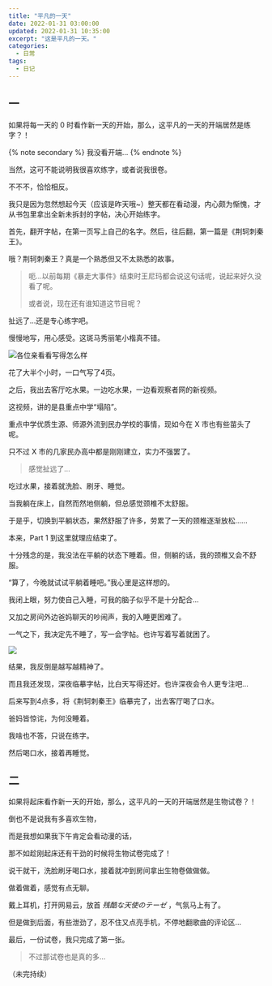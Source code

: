 ```yaml
---
title: "平凡的一天"
date: 2022-01-31 03:00:00
updated: 2022-01-31 10:35:00
excerpt: "这是平凡的一天。"
categories:
  - 日常
tags:
  - 日记
---
```

## 一

如果将每一天的 0 时看作新一天的开始，那么，这平凡的一天的开端居然是练字？！

{% note secondary %}
我没看开端...
{% endnote %}

当然，这可不能说明我很喜欢练字，或者说我很卷。

不不不，恰恰相反。

我只是因为忽然想起今天（应该是昨天哦~）整天都在看动漫，内心颇为惭愧，才从书包里拿出全新未拆封的字帖，决心开始练字。

首先，翻开字帖，在第一页写上自己的名字。然后，往后翻，第一篇是《荆轲刺秦王》。

哦？荆轲刺秦王？真是一个熟悉但又不太熟悉的故事。

> 呃...以前每期《暴走大事件》结束时王尼玛都会说这句话呢，说起来好久没看了呢。
>
> 或者说，现在还有谁知道这节目呢？

扯远了...还是专心练字吧。

慢慢地写，用心感受。这斑马秀丽笔小楷真不错。

![各位亲看看写得怎么样](https://static.cattom.site/img/journal_2022.1.29-1.jpg?x-oss-process=style/blog)

花了大半个小时，一口气写了4页。

之后，我出去客厅吃水果。一边吃水果，一边看观察者网的新视频。

这视频，讲的是县重点中学“塌陷”。

重点中学优质生源、师源外流到民办学校的事情，现如今在 X 市也有些苗头了呢。

只不过 X 市的几家民办高中都是刚刚建立，实力不强罢了。

> 感觉扯远了...

吃过水果，接着就洗脸、刷牙、睡觉。

当我躺在床上，自然而然地侧躺，但总感觉颈椎不太舒服。

于是乎，切换到平躺状态，果然舒服了许多，劳累了一天的颈椎逐渐放松......

本来，Part 1 到这里就理应结束了。

十分残念的是，我没法在平躺的状态下睡着。但，侧躺的话，我的颈椎又会不舒服。

“算了，今晚就试试平躺着睡吧。”我心里是这样想的。

我闭上眼，努力使自己入睡，可我的脑子似乎不是十分配合...

又加之房间外边爸妈聊天的吵闹声，我的入睡更困难了。

一气之下，我决定先不睡了，写一会字帖。也许写着写着就困了。

![](https://static.cattom.site/img/journal_2022.1.29-2.png?x-oss-process=style/blog)

结果，我反倒是越写越精神了。

而且我还发现，深夜临摹字帖，比白天写得还好。也许深夜会令人更专注吧...

后来写到4点多，将《荆轲刺秦王》临摹完了，出去客厅喝了口水。

爸妈皆惊诧，为何没睡着。

我啥也不答，只说在练字。

然后喝口水，接着再睡觉。

## 二

如果将起床看作新一天的开始，那么，这平凡的一天的开端居然是生物试卷？！

倒也不是说我有多喜欢生物，

而是我想如果我下午肯定会看动漫的话，

那不如趁刚起床还有干劲的时候将生物试卷完成了！

说干就干，洗脸刷牙喝口水，接着就冲到房间拿出生物卷做做做。

做着做着，感觉有点无聊。

戴上耳机，打开网易云，放首 *残酷な天使のテーゼ* ，气氛马上有了。

但是做到后面，有些泄劲了，忍不住又点亮手机，不停地翻歌曲的评论区...

最后，一份试卷，我只完成了第一张。

> 不过那试卷也是真的多...

（未完持续）
